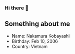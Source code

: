 ### Hi there 👋

## Something about me
- Name: Nakamura Kobayashi
- Birthday: Feb 10, 2006
- Country: Vietnam
  
